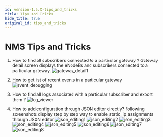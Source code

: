 ```yaml
---
id: version-1.6.X-tips_and_tricks
title: Tips and Tricks
hide_title: true
original_id: tips_and_tricks
---
```

# NMS Tips and Tricks

1. How to find all subscribers connected to a particular gateway ?
Gateway detail screen displays the eNodeBs and subscribers connected to a particular gateway.
![gateway_detail1](../../../docs/assets/nms/userguide/equipment/gateway_detail1.png)

2. How to get list of recent events in a particular gateway
![event_debugging](../../../docs/assets/nms/userguide/event_debugging.png)

3. How to find all logs associated with a particular subscriber and export them ?
![log_viewer](../../../docs/assets/nms/userguide/log_viewer_out.gif)

4. How to add configuration through JSON editor directly?
Following screenshots display step by step way to enable_static_ip_assignments through
JSON editor
![json_editing1](../../../docs/assets/nms/userguide/json_editing1.png)
![json_editing2](../../../docs/assets/nms/userguide/json_editing2.png)
![json_editing3](../../../docs/assets/nms/userguide/json_editing3.png)
![json_editing4](../../../docs/assets/nms/userguide/json_editing4.png)
![json_editing5](../../../docs/assets/nms/userguide/json_editing5.png)
![json_editing6](../../../docs/assets/nms/userguide/json_editing6.png)
![json_editing7](../../../docs/assets/nms/userguide/json_editing7.png)
![json_editing8](../../../docs/assets/nms/userguide/json_editing8.png)
